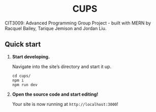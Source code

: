 <p align="center">
</p>
<h1 align="center">
  CUPS
</h1>

CIT3009: Advanced Programming Group Project - built with MERN by Racquel Bailey, Tarique Jemison and Jordan Liu.

## Quick start

1.  **Start developing.**

    Navigate into the site’s directory and start it up.

    ```shell
    cd cups/
    npm i
    npm run dev
    ```

1.  **Open the source code and start editing!**

    Your site is now running at `http://localhost:3000`!
